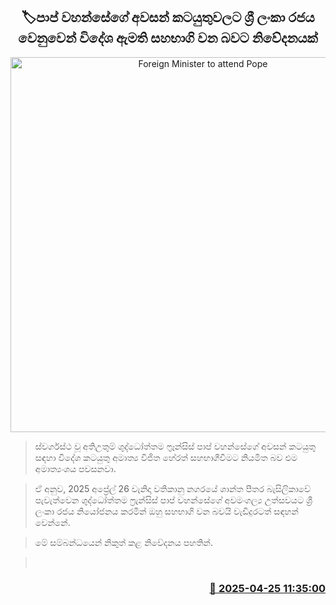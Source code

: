 <p align='center'><b><h2 align='center' title='Foreign Minister to attend Pope's funeral on behalf of Sri Lankan government'>🏷පාප් වහන්සේගේ අවසන් කටයුතුවලට ශ්‍රී ලංකා රජය වෙනුවෙන් විදේශ ඇමති සහභාගි වන බවට නිවේදනයක්</h2></b></p>
<p align='center'><img src='https://helakuru.sgp1.cdn.digitaloceanspaces.com/esana/images/lib/vijitha-herath-un.jpg' width='600' alt='Foreign Minister to attend Pope's funeral on behalf of Sri Lankan government'></p>

> ස්වර්ගස්ථ වූ අතිඋතුම් ශුද්ධෝත්තම ෆ‍්‍රෑන්සිස් පාප් වහන්සේගේ අවසන් කටයුතු සඳහා විදේශ කටයුතු අමාත්‍ය විජිත හේරත් සහභාගීවීමට නියමිත බව එම අමාත්‍යංශය පවසනව‍ා.

> ඒ අනුව, 2025 අප්‍රේල් 26 වැනිදා වතිකානු නගරයේ ශාන්ත පීතර බැසිලිකාවේ පැවැත්වෙන ශුද්ධෝත්තම ෆ්‍රැන්සිස් පාප් වහන්සේගේ අවමංගල්‍ය උත්සවයට ශ්‍රී ලංකා රජය නියෝජනය කරමින් ඔහු සහභාගි වන බවයි වැඩිදුරටත් සඳහන් වෙන්නේ.

> මේ සම්බන්ධයෙන් නිකුත් කළ නිවේදනය පහතින්.

>  



<h3 align='right'><a href='https://www.helakuru.lk/esana/p/109540/'>📅 2025-04-25 11:35:00</a></h3>
